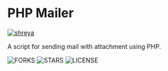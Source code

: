 # PHP Mailer 
[![shreya](https://img.shields.io/badge/PHP-Mailer-dodgerblue.svg)](http://www.wampserver.com/en/)

A script for sending mail with attachment using PHP.


![FORKS](https://img.shields.io/github/forks/ShreyaAnand/PHP-Mailer.svg)
![STARS](https://img.shields.io/github/stars/ShreyaAnand/PHP-Mailer.svg)
![LICENSE](https://img.shields.io/github/license/ShreyaAnand/PHP-Mailer.svg)
